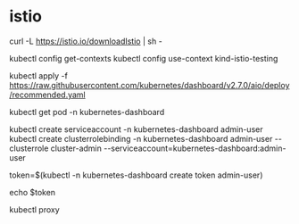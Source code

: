 # istio

curl -L https://istio.io/downloadIstio | sh -

kubectl config get-contexts
kubectl config use-context kind-istio-testing

kubectl apply -f https://raw.githubusercontent.com/kubernetes/dashboard/v2.7.0/aio/deploy/recommended.yaml

kubectl get pod -n kubernetes-dashboard

kubectl create serviceaccount -n kubernetes-dashboard admin-user
kubectl create clusterrolebinding -n kubernetes-dashboard admin-user --clusterrole cluster-admin --serviceaccount=kubernetes-dashboard:admin-user

token=$(kubectl -n kubernetes-dashboard create token admin-user)

echo $token

kubectl proxy
